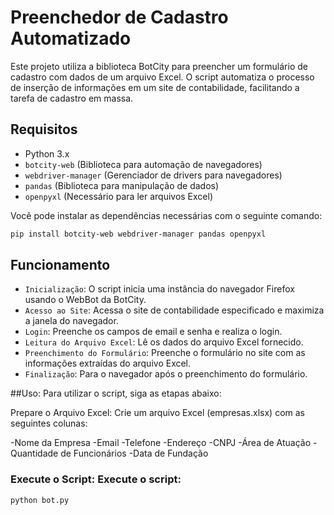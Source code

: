 # Preenchedor de Cadastro Automatizado

Este projeto utiliza a biblioteca BotCity para preencher um formulário de cadastro com dados de um arquivo Excel. O script automatiza o processo de inserção de informações em um site de contabilidade, facilitando a tarefa de cadastro em massa.

## Requisitos

- Python 3.x
- `botcity-web` (Biblioteca para automação de navegadores)
- `webdriver-manager` (Gerenciador de drivers para navegadores)
- `pandas` (Biblioteca para manipulação de dados)
- `openpyxl` (Necessário para ler arquivos Excel)

Você pode instalar as dependências necessárias com o seguinte comando:

```bash
pip install botcity-web webdriver-manager pandas openpyxl
```

## Funcionamento
- `Inicialização`: O script inicia uma instância do navegador Firefox usando o WebBot da BotCity.
- `Acesso ao Site`: Acessa o site de contabilidade especificado e maximiza a janela do navegador.
- `Login`: Preenche os campos de email e senha e realiza o login.
- `Leitura do Arquivo Excel`: Lê os dados do arquivo Excel fornecido.
- `Preenchimento do Formulário`: Preenche o formulário no site com as informações extraídas do arquivo Excel.
- `Finalização`: Para o navegador após o preenchimento do formulário.

##Uso:
Para utilizar o script, siga as etapas abaixo:

Prepare o Arquivo Excel: Crie um arquivo Excel (empresas.xlsx) com as seguintes colunas:

-Nome da Empresa
-Email
-Telefone
-Endereço
-CNPJ
-Área de Atuação
-Quantidade de Funcionários
-Data de Fundação

### Execute o Script: Execute o script:
```bash
python bot.py
```
